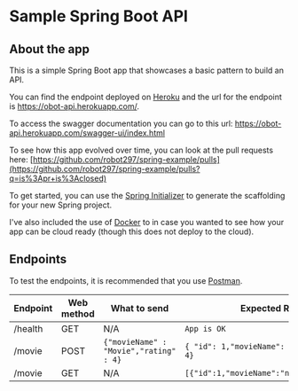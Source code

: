 # Sample Spring Boot API

## About the app

This is a simple Spring Boot app that showcases a basic pattern to build an API.

You can find the endpoint deployed on [Heroku](http://heroku.com/) and the url for the
endpoint is https://obot-api.herokuapp.com/.

To access the swagger documentation you can go to this url: https://obot-api.herokuapp.com/swagger-ui/index.html

To see how this app evolved over time, you can look at the pull requests here:
[https://github.com/robot297/spring-example/pulls](https://github.com/robot297/spring-example/pulls?q=is%3Apr+is%3Aclosed)

To get started, you can use the [Spring Initializer](https://start.spring.io/#!type=maven-project&language=java&platformVersion=2.5.6&packaging=jar&jvmVersion=1.8&groupId=com.example&artifactId=demo&name=demo&description=Demo%20project%20for%20Spring%20Boot&packageName=com.example.demo&dependencies=web,mysql,h2,validation)
to generate the scaffolding for your new Spring project.

I've also included the use of [Docker](https://docs.docker.com/get-started/) to in case you wanted to see how your app
can be cloud ready (though this does not deploy to the cloud).

## Endpoints

To test the endpoints, it is recommended that you use [Postman](https://www.postman.com/).

| Endpoint | Web method | What to send | Expected Result |
| -------- | -------- | -------- | ------- |
| /health  | GET      | N/A | `App is OK` |
| /movie   | POST     | `{"movieName" : "Movie","rating" : 4}` | `{ "id": 1,"movieName": "Movie","rating": 4}` |
| /movie   | GET      | N/A |  `[{"id":1,"movieName":"null","rating":4}]`
